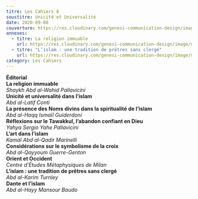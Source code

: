 ```yaml
---
titre: Les Cahiers 8
soustitre: Unicité et Universalité
date: 2020-09-08
couverture: https://res.cloudinary.com/genesi-communication-design/image/upload/v1606125410/ihei/couvertures/c08_vlhiv3.jpg
annexes:
  - titre: La religion immuable
    url: https://res.cloudinary.com/genesi-communication-design/image/upload/v1606736142/ihei/PDF/Les%20Cahiers/Les%20Cahiers%208/La-religion-immuable_i7apso.pdf
  - titre: "L’islam : une tradition de prêtres sans clergé"
    url: https://res.cloudinary.com/genesi-communication-design/image/upload/v1606736142/ihei/PDF/Les%20Cahiers/Les%20Cahiers%208/L-islam-une-tradition_tquvbu.pdf
category: Les Cahiers
---
```

**Éditorial**</br>
**La religion immuable**</br>
*Shaykh Abd al-Wahid Pallavicini*</br>
**Unicité et universalité dans l’islam**</br>
*Abd al-Latif Conti*</br>
**La présence des Noms divins dans la spiritualité de l’islam**</br>
*Abd al-Haqq Ismaïl Guiderdoni*</br>
**Réflexions sur le Tawakkul, l’abandon confiant en Dieu**</br>
*Yahya Sergio Yahe Pallavicini*</br>
**L’art dans l’islam**</br>
*Kamal Abd al-Qadir Marinelli*</br>
**Considérations sur le symbolisme de la croix**</br>
*Abd al-Qayyoum Guerre-Genton*</br>
**Orient et Occident**</br>
*Centre d’Études Métaphysiques de Milan*</br>
**L’islam&nbsp;: une tradition de prêtres sans clergé**</br>
*Abd al-Karim Turnley*</br>
**Dante et l’islam**</br>
*Abd al-Hayy Mansour Baudo*</br>